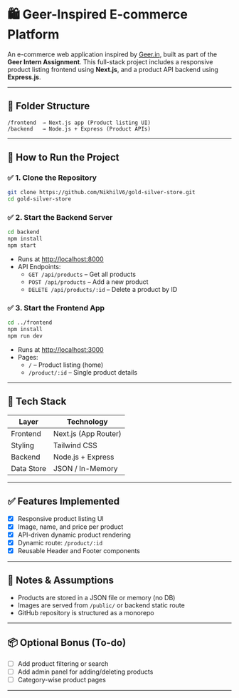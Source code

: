 # 🛍️ Geer-Inspired E-commerce Platform

An e-commerce web application inspired by [Geer.in](https://geer.in), built as part of the **Geer Intern Assignment**. This full-stack project includes a responsive product listing frontend using **Next.js**, and a product API backend using **Express.js**.

---

## 📂 Folder Structure

```
/frontend  → Next.js app (Product listing UI)
/backend   → Node.js + Express (Product APIs)
```

---

## 🚀 How to Run the Project

### ✅ 1. Clone the Repository

```bash
git clone https://github.com/NikhilV6/gold-silver-store.git
cd gold-silver-store
```

### ✅ 2. Start the Backend Server

```bash
cd backend
npm install
npm start
```

- Runs at [http://localhost:8000](http://localhost:8000)
- API Endpoints:
  - `GET /api/products` – Get all products
  - `POST /api/products` – Add a new product
  - `DELETE /api/products/:id` – Delete a product by ID

### ✅ 3. Start the Frontend App

```bash
cd ../frontend
npm install
npm run dev
```

- Runs at [http://localhost:3000](http://localhost:3000)
- Pages:
  - `/` – Product listing (home)
  - `/product/:id` – Single product details

---

## 🧱 Tech Stack

| Layer      | Technology         |
|------------|--------------------|
| Frontend   | Next.js (App Router) |
| Styling    | Tailwind CSS        |
| Backend    | Node.js + Express   |
| Data Store | JSON / In-Memory    |

---

## ✅ Features Implemented

- [x] Responsive product listing UI
- [x] Image, name, and price per product
- [x] API-driven dynamic product rendering
- [x] Dynamic route: `/product/:id`
- [x] Reusable Header and Footer components

---

## 📝 Notes & Assumptions

- Products are stored in a JSON file or memory (no DB)
- Images are served from `/public/` or backend static route
- GitHub repository is structured as a monorepo

---

## 📦 Optional Bonus (To-do)

- [ ] Add product filtering or search
- [ ] Add admin panel for adding/deleting products
- [ ] Category-wise product pages

---

